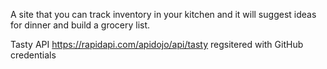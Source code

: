 A site that you can track inventory in your kitchen and it will suggest ideas for dinner and build a grocery list.

Tasty API https://rapidapi.com/apidojo/api/tasty regsitered with GitHub credentials
